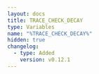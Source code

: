 ```yaml
---
layout: docs
title: TRACE_CHECK_DECAY
type: Variables
name: "%TRACE_CHECK_DECAY%"
hidden: true
changelog:
  - type: Added
    version: v0.12.1
---
```

